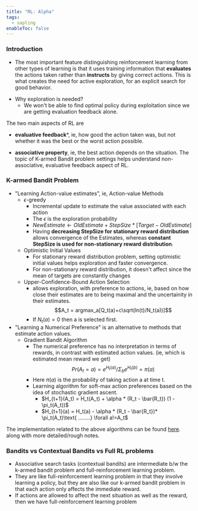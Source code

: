 ```yaml
---
title: "RL: Alpha"
tags:
  - sapling
enableToc: false
---
```

### Introduction
- The most important feature distinguishing reinforcement learning from other types of learning is that it uses training information that **evaluates** the actions taken rather than **instructs** by giving correct actions. This is what creates the need for active exploration, for an explicit search for good behavior.
* Why exploration is needed?
	- We won't be able to find optimal policy during exploitation since we are getting evaluation feedback alone.

The two main aspects of RL are
* **evaluative feedback***, ie, how good the action taken was, but not whether it was the best or the worst action possible.
- **associative property**, ie, the best action depends on the situation. The topic of K-armed Bandit problem settings helps understand non-associative, evaluative feedback aspect of RL.


### K-armed Bandit Problem
- "Learning Action-value estimates", ie, Action-value Methods
	- $\epsilon$-greedy
		- Incremental update to estimate the value associated with each action
		- The $\epsilon$ is the exploration probability
		- $NewEstimate \leftarrow  OldEstimate + StepSize*[Target-OldEstimate]$
		- Having **decreasing StepSize for stationary reward distribution** allows convergence of the Estimates, whereas **constant StepSize is used for non-stationary reward distribution**.
	- Optimistic Initial Values
		- For stationary reward distribution problem, setting optimistic initial values helps exploration and faster convergence.
		- For non-stationary reward distribution, it doesn't affect since the mean of targets are constantly changes
	- Upper-Confidence-Bound Action Selection
		- allows exploration, with preference to actions, ie, based on how close their estimates are to being maximal and the uncertainity in their estimates.
		   $$A_t = argmax_a[Q_t(a)+c\sqrt(ln(t)/N_t(a))]$$
		- If $N_t(a)=0$ then a is selected first.
- "Learning a Numerical Preference" is an alternative to methods that estimate action values.
	- Gradient Bandit Algorithm
		- The numerical preference has no interpretation in terms of rewards, in contrast with estimated action values. (ie, which is estimated mean reward we get)
		   $$Pr(A_t=a) = e^{H_t(a)}/{\Sigma_b e^{H_t(b)}} = \pi(a)$$
		- Here $\pi(a)$ is the probability of taking action a at time t. 
		- Learning algorithm for soft-max action preferences based on the idea of stochastic gradient ascent.
			- $H_{t+1}(A_t) = H_t(A_t) + \alpha * (R_t - \bar{R_t}) (1 - \pi_t(A_t))$
			- $H_{t+1}(a) = H_t(a) - \alpha * (R_t - \bar{R_t})* \pi_t(A_t)\text{   ........}     \forall a!=A_t$ 


The implementation related to the above algorithms can be found [here](https://github.com/ps4vs/Deep-RL/tree/main/Chapter-2). along with more detailed/rough notes.

### Bandits vs Contextual Bandits vs Full RL problems

- Associative search tasks (contextual bandits) are intermediate b/w the k-armed bandit problem and full-reinforcement learning problem. 
- They are like full-reinforcement learning problem in that they involve learning a policy, but they are also like our k-armed bandit problem in that each action only affects the immediate reward. 
- If actions are allowed to affect the next situation as well as the reward, then we have full-reinforcement learning problem

